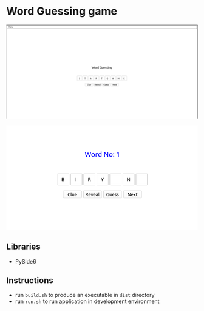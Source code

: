 # Word Guessing game

![home](images/home.png)

![running](images/running.png)

## Libraries

- PySide6

## Instructions

- run `build.sh` to produce an executable in `dist` directory
- run `run.sh` to run application in development environment
